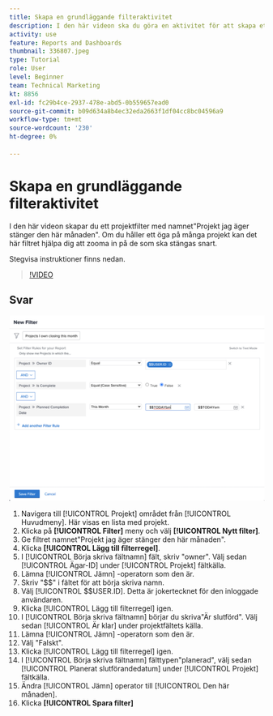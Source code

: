```yaml
---
title: Skapa en grundläggande filteraktivitet
description: I den här videon ska du göra en aktivitet för att skapa ett eget filter i Workfront.
activity: use
feature: Reports and Dashboards
thumbnail: 336807.jpeg
type: Tutorial
role: User
level: Beginner
team: Technical Marketing
kt: 8856
exl-id: fc29b4ce-2937-478e-abd5-0b559657ead0
source-git-commit: b09d634a8b4ec32eda2663f1df04cc8bc04596a9
workflow-type: tm+mt
source-wordcount: '230'
ht-degree: 0%

---
```


# Skapa en grundläggande filteraktivitet

I den här videon skapar du ett projektfilter med namnet&quot;Projekt jag äger stänger den här månaden&quot;. Om du håller ett öga på många projekt kan det här filtret hjälpa dig att zooma in på de som ska stängas snart.

Stegvisa instruktioner finns nedan.

>[!VIDEO](https://video.tv.adobe.com/v/336807/?quality=12)

## Svar

![En bild av skärmen för att skapa ett nytt filter](assets/basic-filter-activity-updated-6-15-21.png)

1. Navigera till [!UICONTROL Projekt] området från [!UICONTROL Huvudmeny]. Här visas en lista med projekt.
1. Klicka på **[!UICONTROL Filter]** meny och välj **[!UICONTROL Nytt filter]**.
1. Ge filtret namnet&quot;Projekt jag äger stänger den här månaden&quot;.
1. Klicka **[!UICONTROL Lägg till filterregel]**.
1. I [!UICONTROL Börja skriva fältnamn] fält, skriv &quot;owner&quot;. Välj sedan [!UICONTROL Ägar-ID] under [!UICONTROL Projekt] fältkälla.
1. Lämna [!UICONTROL Jämn] -operatorn som den är.
1. Skriv &quot;$$&quot; i fältet för att börja skriva namn.
1. Välj [!UICONTROL $$USER.ID]. Detta är jokertecknet för den inloggade användaren.
1. Klicka [!UICONTROL Lägg till filterregel] igen.
1. I [!UICONTROL Börja skriva fältnamn] börjar du skriva&quot;Är slutförd&quot;. Välj sedan [!UICONTROL Är klar] under projektfältets källa.
1. Lämna [!UICONTROL Jämn] -operatorn som den är.
1. Välj &quot;Falskt&quot;.
1. Klicka [!UICONTROL Lägg till filterregel] igen.
1. I [!UICONTROL Börja skriva fältnamn] fälttypen&quot;planerad&quot;, välj sedan [!UICONTROL Planerat slutförandedatum] under [!UICONTROL Projekt] fältkälla.
1. Ändra [!UICONTROL Jämn] operator till [!UICONTROL Den här månaden].
1. Klicka **[!UICONTROL Spara filter]**
